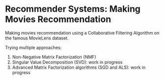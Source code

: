 # Recommender Systems: Making Movies Recommendation

Making movies recommendation using a Collaborative Filtering Algorithm on the famous MovieLens dataset.  

Trying multiple approaches:

1. Non-Negative Matrix Factorization (NMF)
2. Singular Value Decomposition (SVD): work in progress
3. Advanced Matrix Factorization algorithms (SGD and ALS): work in progress
